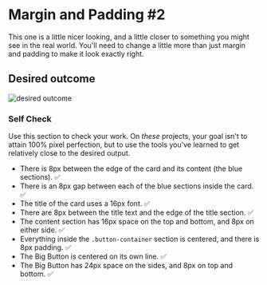 # Margin and Padding #2

This one is a little nicer looking, and a little closer to something you might see in the real world. You'll need to change a little more than just margin and padding to make it look exactly right.

## Desired outcome
![desired outcome](./desired-outcome.png)

### Self Check
Use this section to check your work. On _these_ projects, your goal isn't to attain 100% pixel perfection, but to use the tools you've learned to get relatively close to the desired output.

- There is 8px between the edge of the card and its content (the blue sections).            ✅
- There is an 8px gap between each of the blue sections inside the card.                    ✅
- The title of the card uses a 16px font.                                                   ✅
- There are 8px between the title text and the edge of the title section.                   ✅
- The content section has 16px space on the top and bottom, and 8px on either side.         ✅
- Everything inside the `.button-container` section is centered, and there is 8px padding.  ✅
- The Big Button is centered on its own line.                                               ✅
- The Big Button has 24px space on the sides, and 8px on top and bottom.                    ✅
